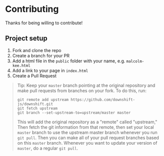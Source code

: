 # Contributing

Thanks for being willing to contribute!

## Project setup

1. Fork and clone the repo
1. Create a branch for your PR
1. Add a html file in the `public` folder with your name, e.g. `malcolm-kee.html`
1. Add a link to your page in `index.html`
1. Create a Pull Request

> Tip: Keep your `master` branch pointing at the original repository and make
> pull requests from branches on your fork. To do this, run:
>
> ```
> git remote add upstream https://github.com/downshift-js/downshift.git
> git fetch upstream
> git branch --set-upstream-to=upstream/master master
> ```
>
> This will add the original repository as a "remote" called "upstream," Then
> fetch the git information from that remote, then set your local `master`
> branch to use the upstream master branch whenever you run `git pull`. Then you
> can make all of your pull request branches based on this `master` branch.
> Whenever you want to update your version of `master`, do a regular `git pull`.
